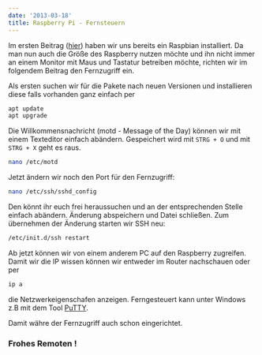 ```yaml
---
date: '2013-03-18'
title: Raspberry Pi - Fernsteuern
---
```


Im ersten Beitrag ([hier](/posts/2013/03-17-raspberry-pi-schritte/ "Raspberry Pi - Die ersten Schritte")) haben wir uns bereits ein Raspbian installiert.
Da man nun auch die Größe des Raspberry nutzen möchte und ihn nicht immer an einem Monitor mit Maus und Tastatur betreiben möchte, richten wir im folgendem Beitrag den Fernzugriff ein.

Als ersten suchen wir für die Pakete nach neuen Versionen und installieren diese falls vorhanden ganz einfach per

```bash
apt update
apt upgrade
```

Die Willkommensnachricht (motd - Message of the Day) können wir mit einem Texteditor einfach abändern. Gespeichert wird mit `STRG + O` und mit `STRG + X` geht es raus.

```bash
nano /etc/motd
```

Jetzt ändern wir noch den Port für den Fernzugriff:

```bash
nano /etc/ssh/sshd_config
```

Den könnt ihr euch frei heraussuchen und an der entsprechenden Stelle einfach abändern. Änderung abspeichern und Datei schließen. Zum übernehmen der Änderung starten wir SSH neu:

```bash
/etc/init.d/ssh restart
```

Ab jetzt können wir von einem anderem PC auf den Raspberry zugreifen. Damit wir die IP wissen können wir entweder im Router nachschauen oder per

```bash
ip a
```

die Netzwerkeigenschafen anzeigen. Ferngesteuert kann unter Windows z.B mit dem Tool [PuTTY](http://www.putty.org/ "PuTTY").

Damit währe der Fernzugriff auch schon eingerichtet.

### Frohes Remoten !
